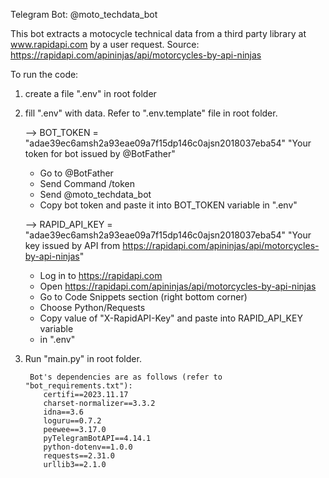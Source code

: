 Telegram Bot: @moto_techdata_bot

This bot extracts a motocycle technical data from a third party library at 
www.rapidapi.com by a user request.
Source: https://rapidapi.com/apininjas/api/motorcycles-by-api-ninjas

To run the code:
1. create a file ".env" in root folder
2. fill ".env" with data. Refer to ".env.template" file in root folder.

    
    --> BOT_TOKEN =  "adae39ec6amsh2a93eae09a7f15dp146c0ajsn2018037eba54"
        "Your token for bot issued by @BotFather"
     - Go to @BotFather
     - Send Command /token
     - Send @moto_techdata_bot 
     - Copy bot token and paste it into BOT_TOKEN variable in ".env"
   
    
     --> RAPID_API_KEY =
        "adae39ec6amsh2a93eae09a7f15dp146c0ajsn2018037eba54"
        "Your key issued by API from
        https://rapidapi.com/apininjas/api/motorcycles-by-api-ninjas"
     - Log in to https://rapidapi.com
     - Open https://rapidapi.com/apininjas/api/motorcycles-by-api-ninjas
     - Go to Code Snippets section (right bottom corner)
     - Choose Python/Requests
     - Copy value of "X-RapidAPI-Key" and paste into RAPID_API_KEY variable
     - in ".env"

3. Run "main.py" in root folder.

        Bot's dependencies are as follows (refer to "bot_requirements.txt"):
           certifi==2023.11.17
           charset-normalizer==3.3.2
           idna==3.6
           loguru==0.7.2
           peewee==3.17.0
           pyTelegramBotAPI==4.14.1
           python-dotenv==1.0.0
           requests==2.31.0
           urllib3==2.1.0
